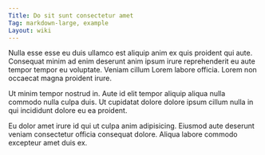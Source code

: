 ```yaml
---
Title: Do sit sunt consectetur amet
Tag: markdown-large, example
Layout: wiki
---
```

Nulla esse esse eu duis ullamco est aliquip anim ex quis proident qui aute. Consequat minim ad enim deserunt anim ipsum irure reprehenderit eu aute tempor tempor eu voluptate. Veniam cillum Lorem labore officia. Lorem non occaecat magna proident irure.

Ut minim tempor nostrud in. Aute id elit tempor aliquip aliqua nulla commodo nulla culpa duis. Ut cupidatat dolore dolore ipsum cillum nulla in qui incididunt dolore eu ea proident.

Eu dolor amet irure id qui ut culpa anim adipisicing. Eiusmod aute deserunt veniam consectetur officia consequat dolore. Aliqua labore commodo excepteur amet duis ex.